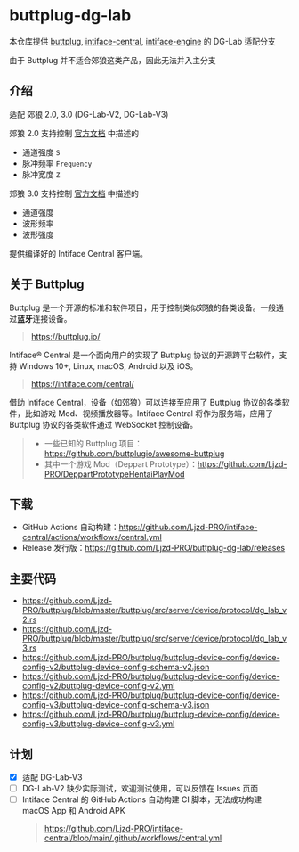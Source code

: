 # buttplug-dg-lab

本仓库提供 [buttplug](https://github.com/buttplugio/buttplug), [intiface-central](https://github.com/intiface/intiface-central), [intiface-engine](https://github.com/intiface/intiface-engine) 的 DG-Lab 适配分支

由于 Buttplug 并不适合郊狼这类产品，因此无法并入主分支

## 介绍

适配 郊狼 2.0, 3.0 (DG-Lab-V2, DG-Lab-V3)

郊狼 2.0 支持控制 [官方文档](https://github.com/DG-LAB-OPENSOURCE/DG-LAB-OPENSOURCE/blob/main/coyote/v2/README_V2.md) 中描述的
- 通道强度 `S`
- 脉冲频率 `Frequency`
- 脉冲宽度 `Z`

郊狼 3.0 支持控制 [官方文档](https://github.com/DG-LAB-OPENSOURCE/DG-LAB-OPENSOURCE/blob/main/coyote/v3/README_V3.md) 中描述的
- 通道强度
- 波形频率
- 波形强度

提供编译好的 Intiface Central 客户端。

## 关于 Buttplug

Buttplug 是一个开源的标准和软件项目，用于控制类似郊狼的各类设备。一般通过**蓝牙**连接设备。
> https://buttplug.io/

Intiface® Central 是一个面向用户的实现了 Buttplug 协议的开源跨平台软件，支持 Windows 10+, Linux, macOS, Android 以及 iOS。
> https://intiface.com/central/

借助 Intiface Central，设备（如郊狼）可以连接至应用了 Buttplug 协议的各类软件，比如游戏 Mod、视频播放器等。Intiface Central 将作为服务端，应用了 Buttplug 协议的各类软件通过 WebSocket 控制设备。
> - 一些已知的 Buttplug 项目：https://github.com/buttplugio/awesome-buttplug 
> - 其中一个游戏 Mod（Deppart Prototype）：https://github.com/Ljzd-PRO/DeppartPrototypeHentaiPlayMod

## 下载

- GitHub Actions 自动构建：https://github.com/Ljzd-PRO/intiface-central/actions/workflows/central.yml
- Release 发行版：https://github.com/Ljzd-PRO/buttplug-dg-lab/releases

## 主要代码

- https://github.com/Ljzd-PRO/buttplug/blob/master/buttplug/src/server/device/protocol/dg_lab_v2.rs
- https://github.com/Ljzd-PRO/buttplug/blob/master/buttplug/src/server/device/protocol/dg_lab_v3.rs
- https://github.com/Ljzd-PRO/buttplug/buttplug-device-config/device-config-v2/buttplug-device-config-schema-v2.json
- https://github.com/Ljzd-PRO/buttplug/buttplug-device-config/device-config-v2/buttplug-device-config-v2.yml
- https://github.com/Ljzd-PRO/buttplug/buttplug-device-config/device-config-v3/buttplug-device-config-schema-v3.json
- https://github.com/Ljzd-PRO/buttplug/buttplug-device-config/device-config-v3/buttplug-device-config-v3.yml

## 计划
- [x] 适配 DG-Lab-V3
- [ ] DG-Lab-V2 缺少实际测试，欢迎测试使用，可以反馈在 Issues 页面
- [ ] Intiface Central 的 GitHub Actions 自动构建 CI 脚本，无法成功构建 macOS App 和 Android APK
  > https://github.com/Ljzd-PRO/intiface-central/blob/main/.github/workflows/central.yml
